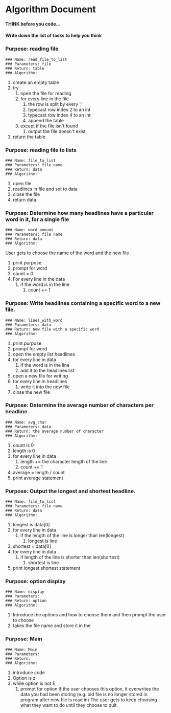 # Algorithm Document

#### THINK before you code...
#### Write down the list of tasks to help you think

### Purpose: reading file 
    ### Name: read_file_to_list
    ### Parameters: file
    ### Return: table 
    ### Algorithm: 
1. create an empty table
2. try
   1. open the file for reading
   2. for every line in the file
      1. the row is split by every ','
      2. typecast row index 2 to an int
      3. typecast row index 4 to an int
      4. append the table
   3. except if the file isn't found
      1. output the file doesn't exist
3. return the table


### Purpose: reading file to lists
    ### Name: file_to_list
    ### Parameters: file name
    ### Return: data
    ### Algorithm:
   1. open file
   2. readlines in file and set to data
   3. close the file
   4. return data


### Purpose: Determine how many headlines have a particular word in it, for a single file
    ### Name: word_amount
    ### Parameters: file name
    ### Return: data
    ### Algorithm:
User gets to choose the name of the word and the new file .
1. print purpose
2. prompt for word
3. count = 0
3. For every line in the data
   1. if the word is in the line
      1. count += 1


### Purpose: Write headlines containing a specific word to a new file.
    ### Name: lines_with_word
    ### Parameters: data
    ### Return: new file with a specific word
    ### Algorithm:
1. print purpose
2. prompt for word
3. open the empty list headlines
4. for every line in data
   1. if the word is in the line
   2. add it to the headlines list
5. open a new file for writing 
6. for every line in headlines 
   1. write it into the new file
7. close the new file 



### Purpose: Determine the average number of characters per headline
    ### Name: avg_char
    ### Parameters: data
    ### Return: the average number of character
    ### Algorithm:
1. count is 0
2. length is 0
3. for every line in data
   1. length += the character length of the line
   2. count += 1
4. average = length / count
5. print average statement


### Purpose: Output the longest and shortest headline.
    ### Name: file_to_list
    ### Parameters: file name
    ### Return: data
    ### Algorithm:
1. longest is data[0]
2. for every line in data 
   1. if the length of the line is longer than len(longest)
      1. longest is line
3. shortest = data[0]
4. for every line in data
   1. if length of the line is shorter than len(shortest)
      1. shortest is line
5. print longest shortest statement


### Purpose: option display
    ### Name: display
    ### Parameters: 
    ### Return: option
    ### Algorithm:
1. Introduce the options and how to choose them and then prompt the user to choose
2. takes the file name and store it in the


### Purpose: Main
    ### Name: Main
    ### Parameters: 
    ### Return: 
    ### Algorithm:
1. introduce code
2. Option is z
3. while option is not E
   1. prompt for option
If the user chooses this option, it overwrites the data you had been storing
(e.g. old file is no longer stored in program after new file is read in)
The user gets to keep choosing what they want to do until they choose to quit.